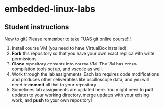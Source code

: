 # embedded-linux-labs


## Student instructions

New to git? Please remember to take TUAS git online course!!!

1. Install course VM (you need to have VirtualBox installed).
2. <b>Fork</b> this repository so that you have your own exact replica with write permissions.
3. <b>Clone</b> repository contents into course VM. The VM has cross-compilation tools set up, and vscode as well. 
4. Work through the lab assignments. Each lab requires code modifications and produces other deliverables like oscilloscope data, and you will need to <b>commit</b> all that to your repository.
5. Sometimes lab assignments are updated here. You might need to <b>pull</b> updates to your working directory, merge updates with your exising work, and <b>push</b> to your own repository! 
